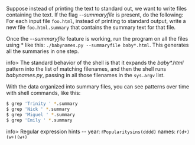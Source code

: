 Suppose instead of printing the text to standard out, we want to write files containing the text. If the flag *--summaryfile* is present, do the following: For each input file `foo.html`, instead of printing to standard output, write a new file `foo.html.summary` that contains the summary text for that file.

Once the *--summaryfile* feature is working, run the program on all the files using * like this: `./babynames.py --summaryfile baby*.html`. This generates all the summaries in one step. 

info> The standard behavior of the shell is that it expands the _baby*.html_ pattern into the list of matching filenames, and then the shell runs *babynames.py*, passing in all those filenames in the `sys.argv` list.

With the data organized into summary files, you can see patterns over time with shell commands, like this:
    
```bash    
$ grep 'Trinity ' *.summary
$ grep 'Nick ' *.summary
$ grep 'Miguel ' *.summary
$ grep 'Emily ' *.summary
```    

info> Regular expression hints -- year: r`Popularitysins(dddd)` names: r`(d+)(w+)(w+)`
